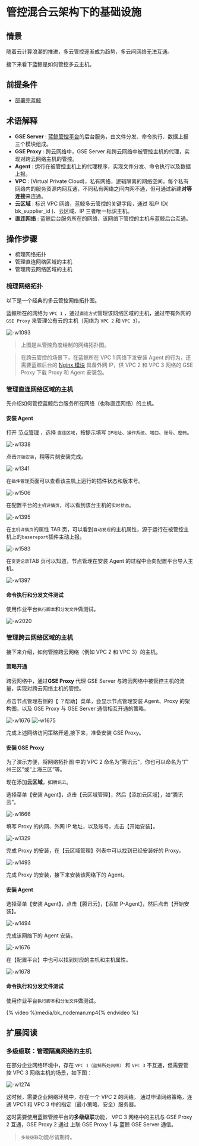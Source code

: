 # 管控混合云架构下的基础设施
## 情景
随着云计算浪潮的推进，多云管控逐渐成为趋势，多云间网络无法互通。

接下来看下蓝鲸是如何管控多云主机。

## 前提条件

- [部署完蓝鲸](5.1/部署维护/README.md)

## 术语解释

 - **GSE Server** : [蓝鲸管控平台](5.1/管控平台/产品简介/README.md)的后台服务，由文件分发、命令执行、数据上报三个模块组成。
 - **GSE Proxy** : 跨云网络中，GSE Server 和跨云网络中被管控主机的代理，实现对跨云网络主机的管控。
 - **Agent** : 运行在被管控主机上的代理程序，实现文件分发、命令执行以及数据上报。
 - **VPC** : (Virtual Private Cloud)，私有网络，逻辑隔离的网络空间，每个私有网络内的服务资源内网互通，不同私有网络之间内网不通，但可通过新建**对等连接**来连通。
 - **云区域** : 标识 VPC 网络，蓝鲸多云管控的关键字段，通过 租户 ID( bk_supplier_id )、云区域、IP 三者唯一标识主机。
 - **直连网络** : 蓝鲸后台服务所在的网络，该网络下管控的主机与蓝鲸后台互通。

## 操作步骤

- 梳理网络拓扑
- 管理直连网络区域的主机
- 管理跨云网络区域的主机

### 梳理网络拓扑

以下是一个经典的多云管控网络拓扑图。

蓝鲸所在的网络为 `VPC 1` ，通过`直连方式`管理该网络区域的主机，通过带有外网的 `GSE Proxy` 来管理公有云的主机（网络为 `VPC 2` 和 `VPC 3`）。

![-w1093](../assets/15658731519358.jpg)

> 上图是从管控角度绘制的网络拓扑图。

> 在跨云管控的场景下，在蓝鲸所在 VPC 1 网络下发安装 Agent 的行为，还需要蓝鲸后台的 [Nginx 模块](5.1/部署维护/基础包安装/环境准备/get_ready.md) 具备外网 IP，供 VPC 2 和 VPC 3 网络的 GSE Proxy 下载 Proxy 和 Agent 安装包。


### 管理直连网络区域的主机
先介绍如何管控蓝鲸后台服务所在网络（也称直连网络）的主机。
#### 安装 Agent
打开 [节点管理](5.1/节点管理/README.md) ，选择 `直连区域`，按提示填写 `IP地址`、`操作系统`、`端口`、`账号`、`密码`。

![-w1338](../assets/15644828249316.jpg)

点击`开始安装`，稍等片刻安装完成。

![-w1341](../assets/15644828965485.jpg)

在`插件管理`页面可以查看该主机上运行的插件状态和版本号。

![-w1506](../assets/15644866467462.jpg)

在配置平台的`主机详情页`，可以看到该台主机的`实时状态`。

![-w1395](../assets/15644830563012.jpg)

在`主机详情页`的属性 TAB 页，可以看到`自动发现`的主机属性，源于运行在被管控主机上的`basereport`插件主动上报。

![-w1583](../assets/15644831112494.jpg)

在`变更记录`TAB 页可以知道，节点管理在安装 Agent 的过程中会向配置平台导入主机。

![-w1397](../assets/15644830879910.jpg)

#### 命令执行和分发文件测试

使用作业平台`执行脚本`和`分发文件`做测试。

![-w2020](../assets/blueking_execute_push_file.gif)

### 管理跨云网络区域的主机
接下来介绍，如何管控跨云网络（例如 VPC 2 和 VPC 3）的主机。

#### 策略开通

跨云网络中，通过**GSE Proxy** 代理 GSE Server 与跨云网络中被管控主机的流量，实现对跨云网络主机的管控。

点击节点管理右侧的【 ？帮助】菜单，会显示节点管理安装 Agent、Proxy 的架构图，以及 GSE Proxy 与 GSE Server 通信相互开通的策略。

![-w1676](../assets/15659228204608.jpg)
![-w1675](../assets/15659228393010.jpg)

完成上述网络访问策略开通,接下来，准备安装 GSE Proxy。

#### 安装 GSE Proxy

为了演示方便，将网络拓扑图 中的 VPC 2 命名为“腾讯云”，你也可以命名为“广州三区”或“上海三区”等。

现在添加**云区域**，如`腾讯云`。

选择菜单【安装 Agent】，点击【云区域管理】，然后【添加云区域】，如“腾讯云”。

![-w1666](../assets/15659237466295.jpg)

填写 Proxy 的内网、外网 IP 地址，以及账号，点击【开始安装】。

![-w1329](../assets/15644871367752.jpg)

完成 Proxy 的安装，在【云区域管理】列表中可以找到已经安装好的 Proxy。

![-w1493](../assets/15646466711340.jpg)

完成 Proxy 的安装，接下来安装该网络下的 Agent。

#### 安装 Agent

选择菜单【安装 Agent】，点击【腾讯云】，【添加 P-Agent】，然后点击【开始安装】。

![-w1494](../assets/15646466260902.jpg)

完成该网络下的 Agent 安装。

![-w1676](../assets/15653223254775.jpg)

在【配置平台】中也可以找到对应的主机和主机属性。

![-w1678](../assets/15659268976255.jpg)

#### 命令执行和分发文件测试

使用作业平台`执行脚本`和`分发文件`做测试。

{% video %}media/bk_nodeman.mp4{% endvideo %}

## 扩展阅读
### 多级级联：管理隔离网络的主机

在部分企业网络环境中，存在 `VPC 1（蓝鲸所处网络）` 和 `VPC 3` 不互通，但需要管控 VPC 3 网络主机的场景，如下图：

![-w1274](../assets/15658731695414.jpg)

这时候，需要企业网络环境中，存在一个 VPC 2 的网络， 通过申请网络策略，连通 VPC1 和 VPC 3 中的指定（最小策略，安全）服务器。

这时需要使用蓝鲸管控平台的**多级级联**功能， VPC 3 网络中的主机与 GSE Proxy 2 互通，GSE Proxy 2 通过 上联 GSE Proxy 1 与 蓝鲸 GSE Server 通信。

> `多级级联`功能尽请期待。
